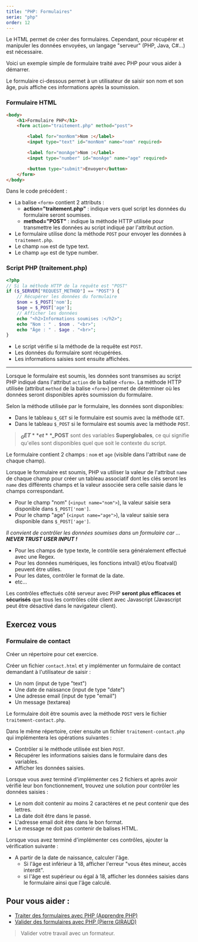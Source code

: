 ```yaml
---
title: "PHP: Formulaires"
serie: "php"
order: 12
---
```


Le HTML permet de créer des formulaires. Cependant, pour récupérer et manipuler les données envoyées, un langage "serveur" (PHP, Java, C#...) est nécessaire. 

Voici un exemple simple de formulaire traité avec PHP pour vous aider à démarrer. 

Le formulaire ci-dessous permet à un utilisateur de saisir son nom et son âge, puis affiche ces informations après la soumission.

### Formulaire HTML

```html
<body>
    <h1>Formulaire PHP</h1>
    <form action="traitement.php" method="post">

        <label for="monNom">Nom :</label> 
        <input type="text" id="monNom" name="nom" required> 

        <label for="monAge">Nom :</label> 
        <input type="number" id="monAge" name="age" required>    

        <button type="submit">Envoyer</button>
    </form>
</body>
```

Dans le code précédent : 

- La balise `<form>` contient 2 attributs : 
    - **action="traitement.php"** : indique vers quel script les données du formulaire seront soumises. 
    - **method="POST"** : indique la méthode HTTP utilisée pour transmettre les données au script indiqué par l'attribut *action*.
- Le formulaire utilise donc la méthode `POST` pour envoyer les données à `traitement.php`.
- Le champ `nom` est de type text.
- Le champ `age` est de type number.

### Script PHP (traitement.php)

```php
<?php
// Si la méthode HTTP de la requête est "POST"
if ($_SERVER["REQUEST_METHOD"] == "POST") {
    // Récupérer les données du formulaire
    $nom = $_POST['nom'];
    $age = $_POST['age'];
    // Afficher les données
    echo "<h2>Informations soumises :</h2>";
    echo "Nom : " . $nom . "<br>";
    echo "Âge : " . $age . "<br>";
}
```

- Le script vérifie si la méthode de la requête est `POST`.
- Les données du formulaire sont récupérées.
- Les informations saisies sont ensuite affichées.

--- 

Lorsque le formulaire est soumis, les données sont transmises au script PHP indiqué dans l'attribut `action` de la balise `<form>`.
La méthode HTTP utilisée (attribut `method` de la balise `<form>`) permet de déterminer où les données seront disponibles après soumission du formulaire.

Selon la méthode utilisée par le formulaire, les données sont disponibles: 
- Dans le tableau `$_GET` si le formulaire est soumis avec la méthode `GET`.
- Dans le tableau `$_POST` si le formulaire est soumis avec la méthode `POST`.

> **$_GET** et **$_POST** sont des variables **Superglobales**, ce qui signifie qu'elles sont disponibles quel que soit le contexte du script.

Le formulaire contient 2 champs : `nom` et `age` (visible dans l'attribut `name` de chaque champ). 

Lorsque le formulaire est soumis, PHP va utiliser la valeur de l'attribut `name` de chaque champ pour créer un tableau associatif dont les clés seront les `name` des différents champs et la valeur associée sera celle saisie dans le champs correspondant.

- Pour le champ "nom" (`<input name="nom">`), la valeur saisie sera disponible dans `$_POST['nom']`.
- Pour le champ "age" (`<input name="age">`), la valeur saisie sera disponible dans `$_POST['age']`.

*Il convient de contrôler les données soumises dans un formulaire car ... **NEVER TRUST USER INPUT !***

- Pour les champs de type texte, le contrôle sera généralement effectué avec une Regex.
- Pour les données numériques, les fonctions intval() et/ou floatval() peuvent être utiles.
- Pour les dates, contrôler le format de la date.
- etc...

Les contrôles effectués côté serveur avec PHP **seront plus efficaces et sécurisés** que tous les contrôles côté client avec Javascript (Javascript peut être désactivé dans le navigateur client).

## Exercez vous

### Formulaire de contact

Créer un répertoire pour cet exercice.

Créer un fichier `contact.html` et y implémenter un formulaire de contact demandant à l'utilisateur de saisir : 

- Un nom (input de type "text")
- Une date de naissance (input de type "date")
- Une adresse email (input de type "email")
- Un message (textarea)

Le formulaire doit être soumis avec la méthode `POST` vers le fichier `traitement-contact.php`.

Dans le même répertoire, créer ensuite un fichier `traitement-contact.php` qui implémentera les opérations suivantes :

- Contrôler si le méthode utilisée est bien `POST`.
- Récupérer les informations saisies dans le formulaire dans des variables.
- Afficher les données saisies.

Lorsque vous avez terminé d'implémenter ces 2 fichiers et après avoir vérifié leur bon fonctionnement, trouvez une solution pour contrôler les données saisies :

- Le nom doit contenir au moins 2 caractères et ne peut contenir que des lettres.
- La date doit être dans le passé.
- L'adresse email doit être dans le bon format.
- Le message ne doit pas contenir de balises HTML.

Lorsque vous avez terminé d'implémenter ces contrôles, ajouter la vérification suivante :

- A partir de la date de naissance, calculer l'âge.
    - Si l'âge est inférieur à 18, afficher l'erreur "vous êtes mineur, accès interdit".
    - si l'âge est supérieur ou égal à 18, afficher les données saisies dans le formulaire ainsi que l'âge calculé.

## Pour vous aider : 

- [Traiter des formulaires avec PHP (Apprendre PHP)](https://www.apprendre-php.com/tutoriels/tutoriel-12-traitement-des-formulaires-avec-get-et-post.html)
- [Valider des formulaires avec PHP (Pierre GIRAUD)](https://www.pierre-giraud.com/php-mysql-apprendre-coder-cours/securiser-valider-formulaire/)


> Valider votre travail avec un formateur.
